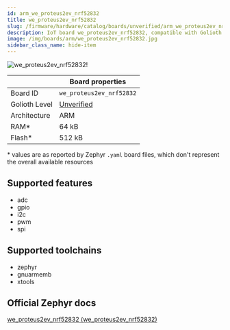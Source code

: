 ```yaml
---
id: arm_we_proteus2ev_nrf52832
title: we_proteus2ev_nrf52832
slug: /firmware/hardware/catalog/boards/unverified/arm_we_proteus2ev_nrf52832
description: IoT board we_proteus2ev_nrf52832, compatible with Golioth at unverified level.
image: /img/boards/arm/we_proteus2ev_nrf52832.jpg
sidebar_class_name: hide-item
---
```


[//]: # (This is an auto-generated file, do not edit! Changes to it will be lost upon re-generation)

![we_proteus2ev_nrf52832!](/img/boards/arm/we_proteus2ev_nrf52832.jpg "we_proteus2ev_nrf52832")

|                | Board properties     |
| -------------  | -------------------- |
| Board ID       | `we_proteus2ev_nrf52832` |
| Golioth Level  | [Unverified](/firmware/hardware#unverified-boards) |
| Architecture   | ARM |
| RAM*           | 64 kB |
| Flash*         | 512 kB |

\* values are as reported by Zephyr `.yaml` board files, which don't represent the overall available resources



## Supported features

* adc
* gpio
* i2c
* pwm
* spi

## Supported toolchains

* zephyr
* gnuarmemb
* xtools

## Official Zephyr docs

[we_proteus2ev_nrf52832 (we_proteus2ev_nrf52832)](https://docs.zephyrproject.org/latest/boards/arm/we_proteus2ev_nrf52832/doc/index.html)
